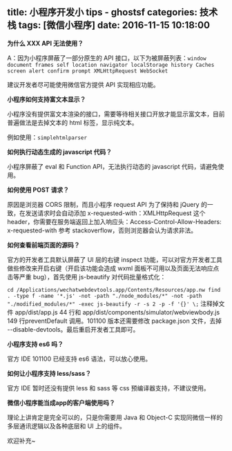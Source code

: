 title: 小程序开发小 tips  - ghostsf
categories: 技术栈
tags: [微信小程序]
date: 2016-11-15 10:18:00
---
**为什么 XXX API 无法使用？**

A：因为小程序屏蔽了一部分原生的 API 接口，以下为被屏蔽列表：`window document frames self location navigator localStorage history Caches screen alert confirm prompt XMLHttpRequest WebSocket`

建议开发者尽可能使用微信官方提供 API 实现相应功能。

**小程序如何支持富文本显示？**

小程序没有提供富文本渲染的接口，需要等待相关接口开放才能显示富文本，目前普遍做法是去掉文本的 html 标签，显示纯文本。

例如使用：`simplehtmlparser`

**如何执行动态生成的 javascript 代码？**

小程序屏蔽了 eval 和 Function API，无法执行动态的 javascript 代码，请避免使用。

**如何使用 POST 请求？**

原因是浏览器 CORS 限制，而且小程序 request API 为了保持和 jQuery 的一致，在发送请求时会自动添加 x-requested-with：XMLHttpRequest 这个 header，你需要在服务端返回上加入响应头：Access-Control-Allow-Headers: x-requested-with 参考 stackoverflow，否则浏览器会认为请求非法。

**如何查看前端页面的源码？**

官方的开发者工具默认屏蔽了 UI 层的右键 inspect 功能，可以对官方开发者工具做些修改来开启右键（开启该功能会造成 wxml 面板不可用以及页面无法响应点击等严重 bug），首先使用 js-beautify 对代码批量格式化：

`cd /Applications/wechatwebdevtools.app/Contents/Resources/app.nw
find . -type f -name '*.js' -not -path "./node_modules/*" -not -path "./modified_modules/*" -exec js-beautify -r -s 2 -p -f '{}' \;`
注释掉文件 app/dist/app.js 44 行和 app/dist/components/simulator/webviewbody.js 149 行preventDefault 调用。101100 版本还需要修改 package.json 文件，去掉 --disable-devtools。最后重启开发者工具即可。

**小程序支持 es6 吗？**

官方 IDE 101100 已经支持 es6 语法，可以放心使用。

**如何让小程序支持 less/sass？**

官方 IDE 暂时还没有提供 less 和 sass 等 css 预编译器支持，不建议使用。

**微信小程序能当成app的客户端使用吗？**

理论上讲肯定是完全可以的，只是你需要用 Java 和 Object-C 实现同微信一样的多层通讯逻辑以及各种底层和 UI 上的组件。

欢迎补充~
